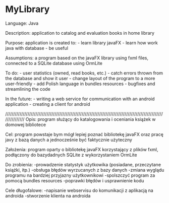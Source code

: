 ﻿# MyLibrary
Language: Java

Description: application to catalog and evaluation books in home library

Purpose: application is created to:
            - learn library javaFX
            - learn how work java with database
            - be useful

Assumptions: a program based on the javaFX library using fxml files, connected to a SQLite database using OrmLite

To do:
    - user statistics (owned, read books, etc.)
    - catch errors thrown from the database and show it user
    - change layout of the program to a more user-friendly
    - add Polish language in bundles resources
    - bugfixes and streamlining the code

In the future:
    - writing a web service for communication with an android application
    - creating a client for android

///////////////////////////////////////////////////////////////////////////////////////////////////////////////
Opis: program służący do katalogowania i oceniania książek w domowej bibliotece

Cel: program powstaje bym mógł lepiej poznać bibliotekę javaFX oraz pracę javy z bazą danych a jednocześnie być faktycznie użyteczny

Założenia: program oparty o bibliotekę javaFX korzystający z plików fxml, podłączony do bazydadnych SQLite z wykorzystaniem OrmLite

Do zrobienia:
-prowadzenie statystyk użytkowika (posiadane, przeczytane książki, itp.)
-obsługa błędów wyrzucanych z bazy danych
-zmiana wyglądu programu na bardziej przyjazny użytkownikowi
-spolszczyć program za pomocą bundles resources
-poprawki błędów i usprawnienie kodu

Cele długofalowe:
-napisanie webservisu do komunikacji z aplikacją na androida
-stworzenie klienta na androida
